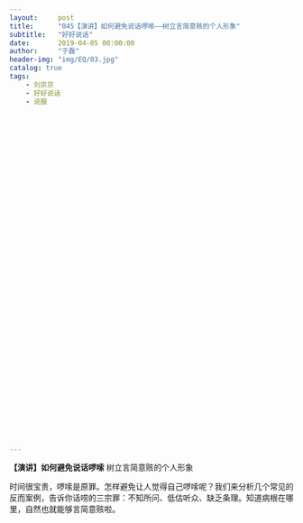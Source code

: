 ```yaml
---
layout:     post
title:      "045【演讲】如何避免说话啰嗦——树立言简意赅的个人形象"
subtitle:   "好好说话"
date:       2019-04-05 00:00:00
author:     "于磊"
header-img: "img/EQ/03.jpg"
catalog: true
tags:
    - 刘京京
    - 好好说话
    - 说服











































---
```


  

  **【演讲】如何避免说话啰嗦**
 树立言简意赅的个人形象 

  

 
 时间很宝贵，啰嗦是原罪。怎样避免让人觉得自己啰嗦呢？我们来分析几个常见的反而案例，告诉你话唠的三宗罪：不知所问、低估听众、缺乏条理。知道病根在哪里，自然也就能够言简意赅啦。